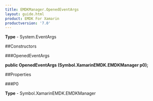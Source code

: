 ```yaml
---
title: EMDKManager.OpenedEventArgs
layout: guide.html
product: EMDK For Xamarin 
productversion: '7.0' 
---
```


    

**Type** - System.EventArgs

##Constructors

###OpenedEventArgs

**public OpenedEventArgs (Symbol.XamarinEMDK.EMDKManager p0);**


        

##Properties

###P0

        

**Type** - Symbol.XamarinEMDK.EMDKManager
